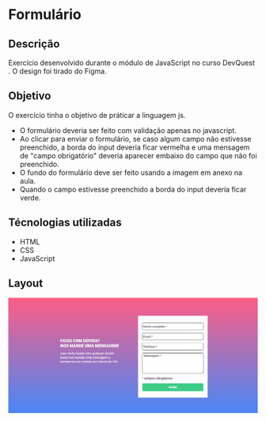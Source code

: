 # Formulário
## Descrição
Exercício desenvolvido durante o módulo de JavaScript no curso DevQuest . O design foi tirado do Figma.

## Objetivo
O exercício tinha o objetivo de práticar a linguagem js. 
- O formulário deveria ser feito com validação apenas no javascript.
- Ao clicar para enviar o formulário, se caso
algum campo não estivesse preenchido, a borda
do input deveria ficar vermelha e uma mensagem
de "campo obrigatório" deveria aparecer embaixo
do campo que não foi preenchido.
- O fundo do formulário deve ser feito usando a
imagem em anexo na aula.
- Quando o campo estivesse preenchido a borda do input deveria ficar verde.
## Técnologias utilizadas
- HTML
- CSS
- JavaScript
## Layout
<img src="./src/image/Animação-formulario.gif">